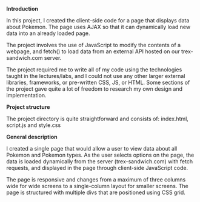 **Introduction**

In this project, I created the client-side code for a page that displays data about Pokemon. The page uses AJAX so that it can dynamically load new data into an already loaded page.

The project involves the use of JavaScript to modify the contents of a webpage, and fetch() to load data from an external API hosted on our trex-sandwich.com server.

The project required me to write all of my code using the technologies taught in the lectures/labs, and I could not use any other larger external libraries, frameworks, or pre-written CSS, JS, or HTML. Some sections of the project gave quite a lot of freedom to research my own design and implementation.

**Project structure**

The project directory is quite straightforward and consists of:
index.html, script.js and style.css

**General description**

I created a single page that would allow a user to view data about all Pokemon and Pokemon types. As the user selects options on the page, the data is loaded dynamically from the server (trex-sandwich.com) with fetch requests, and displayed in the page through client-side JavaScript code.

The page is responsive and changes from a maximum of three columns wide for wide screens to a single-column layout for smaller screens. The page is structured with multiple divs that are positioned using CSS grid.
